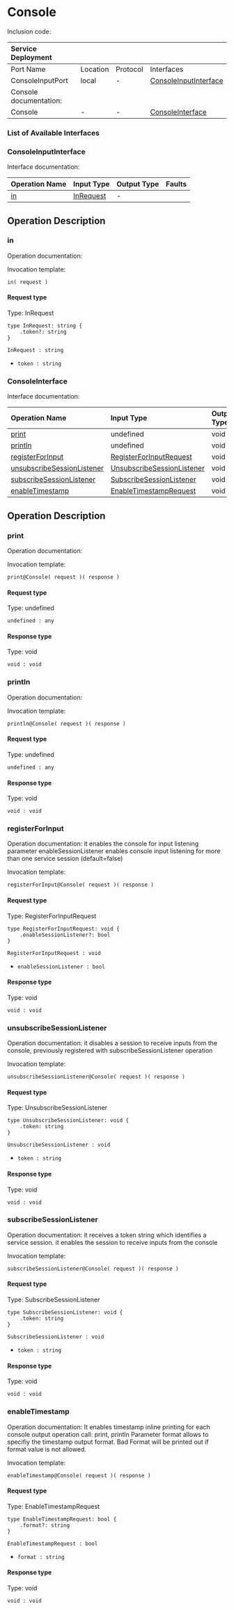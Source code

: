 # Console

Inclusion code: 

| Service Deployment |  |  |  |
| :--- | :--- | :--- | :--- |
| Port Name | Location | Protocol | Interfaces |
| ConsoleInputPort | local | - | [ConsoleInputInterface](console.md#ConsoleInputInterface) |
| Console documentation: |  |  |  |
| Console | - | - | [ConsoleInterface](console.md#ConsoleInterface) |

### List of Available Interfaces

### ConsoleInputInterface <a id="ConsoleInputInterface"></a>

Interface documentation:

| Operation Name | Input Type | Output Type | Faults |
| :--- | :--- | :--- | :--- |
| [in](console.md#in) | [InRequest](console.md#InRequest) |  - |  |

## Operation Description

### in <a id="in"></a>

Operation documentation:

Invocation template:

```jolie
in( request )
```

#### Request type <a id="InRequest"></a>

Type: InRequest

```jolie
type InRequest: string {
    .token?: string
}
```

`InRequest : string`

* `token : string`

### ConsoleInterface <a id="ConsoleInterface"></a>

Interface documentation:

| Operation Name | Input Type | Output Type | Faults |
| :--- | :--- | :--- | :--- |
| [print](console.md#print) | undefined | void |  |
| [println](console.md#println) | undefined | void |  |
| [registerForInput](console.md#registerForInput) | [RegisterForInputRequest](console.md#RegisterForInputRequest) | void |  |
| [unsubscribeSessionListener](console.md#unsubscribeSessionListener) | [UnsubscribeSessionListener](console.md#UnsubscribeSessionListener) | void |  |
| [subscribeSessionListener](console.md#subscribeSessionListener) | [SubscribeSessionListener](console.md#SubscribeSessionListener) | void |  |
| [enableTimestamp](console.md#enableTimestamp) | [EnableTimestampRequest](console.md#EnableTimestampRequest) | void |  |

## Operation Description

### print <a id="print"></a>

Operation documentation:

Invocation template:

```jolie
print@Console( request )( response )
```

#### Request type

Type: undefined

`undefined : any`

#### Response type

Type: void

`void : void`

### println <a id="println"></a>

Operation documentation:

Invocation template:

```jolie
println@Console( request )( response )
```

#### Request type

Type: undefined

`undefined : any`

#### Response type

Type: void

`void : void`

### registerForInput <a id="registerForInput"></a>

Operation documentation: it enables the console for input listening parameter enableSessionListener enables console input listening for more than one service session \(default=false\)

Invocation template:

```jolie
registerForInput@Console( request )( response )
```

#### Request type <a id="RegisterForInputRequest"></a>

Type: RegisterForInputRequest

```jolie
type RegisterForInputRequest: void {
    .enableSessionListener?: bool
}
```

`RegisterForInputRequest : void`

* `enableSessionListener : bool`

#### Response type

Type: void

`void : void`

### unsubscribeSessionListener <a id="unsubscribeSessionListener"></a>

Operation documentation: it disables a session to receive inputs from the console, previously registered with subscribeSessionListener operation

Invocation template:

```jolie
unsubscribeSessionListener@Console( request )( response )
```

#### Request type <a id="UnsubscribeSessionListener"></a>

Type: UnsubscribeSessionListener

```jolie
type UnsubscribeSessionListener: void {
    .token: string
}
```

`UnsubscribeSessionListener : void`

* `token : string`

#### Response type

Type: void

`void : void`

### subscribeSessionListener <a id="subscribeSessionListener"></a>

Operation documentation: it receives a token string which identifies a service session. it enables the session to receive inputs from the console

Invocation template:

```jolie
subscribeSessionListener@Console( request )( response )
```

#### Request type <a id="SubscribeSessionListener"></a>

Type: SubscribeSessionListener

```jolie
type SubscribeSessionListener: void {
    .token: string
}
```

`SubscribeSessionListener : void`

* `token : string`

#### Response type

Type: void

`void : void`

### enableTimestamp <a id="enableTimestamp"></a>

Operation documentation: It enables timestamp inline printing for each console output operation call: print, println Parameter format allows to specifiy the timestamp output format. Bad Format will be printed out if format value is not allowed.

Invocation template:

```jolie
enableTimestamp@Console( request )( response )
```

#### Request type <a id="EnableTimestampRequest"></a>

Type: EnableTimestampRequest

```jolie
type EnableTimestampRequest: bool {
    .format?: string
}
```

`EnableTimestampRequest : bool`

* `format : string`

#### Response type

Type: void

`void : void`


